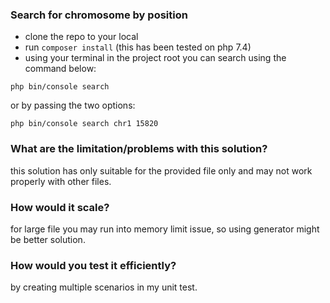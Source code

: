 ### Search for chromosome by position

- clone the repo to your local
- run `composer install` (this has been tested on php 7.4)
- using your terminal in the project root you can search using the command below: 

````
php bin/console search
````

or by passing the two options:

````
php bin/console search chr1 15820
````

### What are the limitation/problems with this solution?
this solution has only suitable for the provided file only and may not work properly with other files.

### How would it scale?
for large file you may run into memory limit issue, so using generator might be better solution.

### How would you test it efficiently?  
by creating multiple scenarios in my unit test.
